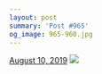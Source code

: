 ```yaml
---
layout: post
summary: 'Post #965'
og_image: 965-960.jpg
---
```


<p>
  <time>
    <a href="/965">August 10, 2019</a>
  </time>
  <a href="/965">
    <img src="{{ site.assets_url }}/965-480.jpg" srcset="{{ site.assets_url }}/965-240.jpg 240w, {{ site.assets_url }}/965-480.jpg 480w, {{ site.assets_url }}/965-720.jpg 720w, {{ site.assets_url }}/965-960.jpg 960w" sizes="(min-width: 700px) 50vw, calc(100vw - 2rem)" />
  </a>
</p>
